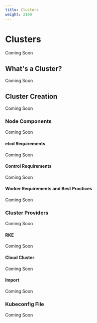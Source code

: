 ```yaml
---
title: Clusters
weight: 2100
---
```


# Clusters

Coming Soon

## What's a Cluster?

Coming Soon

## Cluster Creation

Coming Soon

### Node Components

Coming Soon

#### etcd Requirements

Coming Soon

#### Control Requirements

Coming Soon

#### Worker Requirements and Best Practices

Coming Soon

### Cluster Providers

Coming Soon

#### RKE

Coming Soon

#### Cloud Cluster

Coming Soon

#### Import

Coming Soon

### Kubeconfig File

Coming Soon
